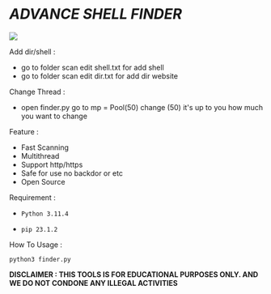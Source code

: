 # _ADVANCE SHELL FINDER_

<img src="https://raw.githubusercontent.com/InMyMine7/SHELL-FINDER/main/shellfinder.png">

Add dir/shell :
- go to folder scan edit shell.txt for add shell
- go to folder scan edit dir.txt for add dir website

Change Thread :
- open finder.py go to mp = Pool(50) change (50) it's up to you how much you want to change

Feature : 
- Fast Scanning
- Multithread
- Support http/https
- Safe for use no backdor or etc
- Open Source

Requirement :

- `Python 3.11.4`

- `pip 23.1.2`

How To Usage :

```
python3 finder.py
```

**DISCLAIMER : THIS TOOLS IS FOR EDUCATIONAL PURPOSES ONLY. 
AND WE DO NOT CONDONE ANY ILLEGAL ACTIVITIES**
